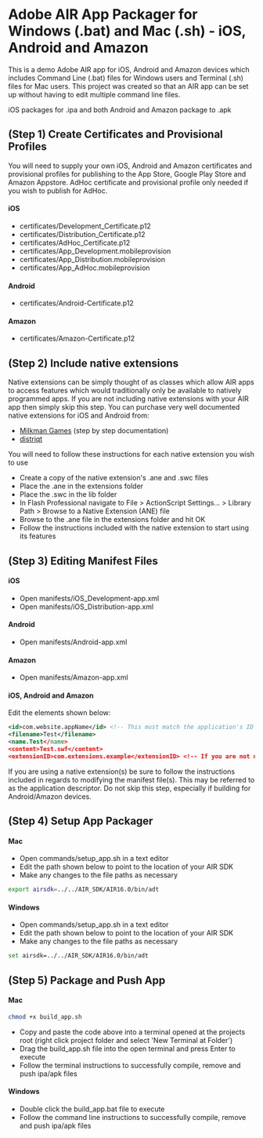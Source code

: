 <b>Adobe AIR App Packager for Windows (.bat) and Mac (.sh) - iOS, Android and Amazon</b>
======================================

This is a demo Adobe AIR app for iOS, Android and Amazon devices which includes Command Line (.bat) files for Windows users and Terminal (.sh) files for Mac users. This project was created so that an AIR app can be set up without having to edit multiple command line files. 

iOS packages for .ipa and both Android and Amazon package to .apk

(Step 1) Create Certificates and Provisional Profiles
---------

You will need to supply your own iOS, Android and Amazon certificates and provisional profiles for publishing to the App Store, Google Play Store and Amazon Appstore. AdHoc certificate and provisional profile only needed if you wish to publish for AdHoc.

#### iOS ####

- certificates/Development_Certificate.p12
- certificates/Distribution_Certificate.p12
- certificates/AdHoc_Certificate.p12
- certificates/App_Development.mobileprovision
- certificates/App_Distribution.mobileprovision
- certificates/App_AdHoc.mobileprovision

#### Android ####

* certificates/Android-Certificate.p12

#### Amazon ####

* certificates/Amazon-Certificate.p12


(Step 2) Include native extensions
---------

Native extensions can be simply thought of as classes which allow AIR apps to access features which would traditionally only be available to natively programmed apps. If you are not including native extensions with your AIR app then simply skip this step. You can purchase very well documented native extensions for iOS and Android from:

* [Milkman Games](http://www.milkmangames.com/blog/tools/) (step by step documentation)
* [distriqt](http://www.airnativeextensions.com/extensions/)

You will need to follow these instructions for each native extension you wish to use

* Create a copy of the native extension's .ane and .swc files
* Place the .ane in the extensions folder
* Place the .swc in the lib folder
* In Flash Professional navigate to File > ActionScript Settings... > Library Path > Browse to a Native Extension (ANE) file
* Browse to the .ane file in the extensions folder and hit OK
* Follow the instructions included with the native extension to start using its features


(Step 3) Editing Manifest Files
---------

#### iOS ####

* Open manifests/iOS_Development-app.xml
* Open manifests/iOS_Distribution-app.xml

#### Android ####

* Open manifests/Android-app.xml

#### Amazon ####

* Open manifests/Amazon-app.xml

#### iOS, Android and Amazon ####

Edit the elements shown below:

```xml
<id>com.website.appName</id> <!-- This must match the application's ID -->
<filename>Test</filename>
<name.Test</name>
<content>Test.swf</content>
<extensionID>com.extensions.example</extensionID> <!-- If you are not using a native extension remove this line -->
```

If you are using a native extension(s) be sure to follow the instructions included in regards to modifying the manifest file(s). This may be referred to as the application descriptor. Do not skip this step, especially if building for Android/Amazon devices.


(Step 4) Setup App Packager
---------

#### Mac ####

* Open commands/setup_app.sh in a text editor
* Edit the path shown below to point to the location of your AIR SDK
* Make any changes to the file paths as necessary

```sh
export airsdk=../../AIR_SDK/AIR16.0/bin/adt
```

#### Windows ####

* Open commands/setup_app.sh in a text editor
* Edit the path shown below to point to the location of your AIR SDK
* Make any changes to the file paths as necessary

```bash
set airsdk=../../AIR_SDK/AIR16.0/bin/adt
```

(Step 5) Package and Push App
---------

#### Mac ####

```sh
chmod +x build_app.sh
```

* Copy and paste the code above into a terminal opened at the projects root (right click project folder and select 'New Terminal at Folder')
* Drag the build_app.sh file into the open terminal and press Enter to execute
* Follow the terminal instructions to successfully compile, remove and push ipa/apk files

#### Windows ####

* Double click the build_app.bat file to execute
* Follow the command line instructions to successfully compile, remove and push ipa/apk files
